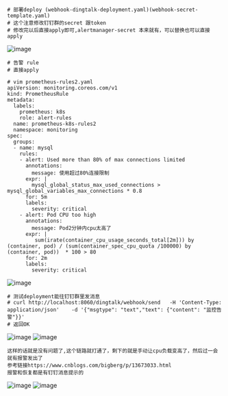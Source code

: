 ```
# 部署deploy (webhook-dingtalk-deployment.yaml)(webhook-secret-template.yaml)
# 这个注意修改钉钉群的secret 跟token
# 修改完以后直接apply即可,alertmanager-secret 本来就有，可以替换也可以直接apply
```
![image](https://user-images.githubusercontent.com/39818267/134323901-92b22a4a-210d-42e2-adf5-4cba3386813c.png)

```
# 告警 rule
# 直接apply
```
```
# vim prometheus-rules2.yaml
apiVersion: monitoring.coreos.com/v1
kind: PrometheusRule
metadata:
  labels:
    prometheus: k8s
    role: alert-rules
  name: prometheus-k8s-rules2
  namespace: monitoring
spec:
  groups:
  - name: mysql
    rules:
    - alert: Used more than 80% of max connections limited
      annotations:
        message: 使用超过80%连接限制
      expr: |
        mysql_global_status_max_used_connections > mysql_global_variables_max_connections * 0.8
      for: 5m
      labels:
        severity: critical
    - alert: Pod CPU too high
      annotations:
        message: Pod2分钟内cpu太高了
      expr: |
         sum(irate(container_cpu_usage_seconds_total[2m])) by (container, pod) / (sum(container_spec_cpu_quota /100000) by (container, pod))  * 100 > 80
      for: 2m
      labels:
        severity: critical
```
![image](https://user-images.githubusercontent.com/39818267/134330852-d9259b8b-44db-47d0-b6c6-ae14950d4aca.png)
```
# 测试deployment能往钉钉群里发消息
# curl http://localhost:8060/dingtalk/webhook/send   -H 'Content-Type: application/json'    -d '{"msgtype": "text","text": {"content": "监控告警"}}'
# 返回OK
```
![image](https://user-images.githubusercontent.com/39818267/134332049-1a484b3f-e131-4a38-80ba-9e8d4ff495a0.png)
![image](https://user-images.githubusercontent.com/39818267/134332073-ae2fb798-7be8-48a7-85af-465bf18cf916.png)
```
这样的话就是没有问题了,这个链路就打通了，剩下的就是手动让cpu负载变高了，然后过一会就有报警发出了
参考链接https://www.cnblogs.com/bigberg/p/13673033.html
报警和恢复都是有钉钉消息提示的
```
![image](https://user-images.githubusercontent.com/39818267/134332590-0a21cf63-1759-4241-af19-d89b934ddda9.png)
![image](https://user-images.githubusercontent.com/39818267/134332608-d8449f3b-fc92-4221-ae30-e4d8fa671c06.png)


```
